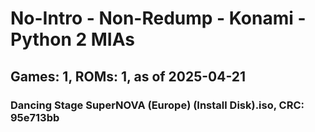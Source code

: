 # No-Intro - Non-Redump - Konami - Python 2 MIAs
## Games: 1, ROMs: 1, as of 2025-04-21

### Dancing Stage SuperNOVA (Europe) (Install Disk).iso, CRC: 95e713bb
